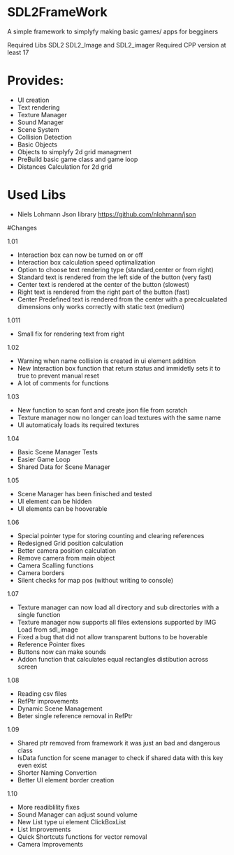 # SDL2FrameWork

A simple framework to simplyfy making basic games/ apps for begginers 

Required Libs SDL2 SDL2_Image and SDL2_imager
Required CPP version at least 17

# Provides:

- UI creation
- Text rendering
- Texture Manager
- Sound Manager
- Scene System
- Collision Detection
- Basic Objects
- Objects to simplyfy 2d grid managment
- PreBuild basic game class and game loop
- Distances Calculation for 2d grid 

# Used Libs
- Niels Lohmann Json library
https://github.com/nlohmann/json


#Changes

1.01
- Interaction box can now be turned on or off
- Interaction box calculation speed optimalization
- Option to choose text rendering type (standard,center or from right)
 - Standard text is rendered from the left side of the button (very fast)
 - Center text is rendered at the center of the button (slowest)
 - Right text is rendered from the right part of the button (fast)
 - Center Predefined text is rendered from the center with a precalcualated dimensions only works correctly with static text (medium)
 
 1.011
 - Small fix for rendering text from right
 
 1.02
 - Warning when name collision is created in ui element addition
 - New Interaction box function that return status and immidetly sets it to true to prevent manual reset
 - A lot of comments for functions
 
 1.03
 - New function to scan font and create json file from scratch
 - Texture manager now no longer can load textures with the same name
 - UI automaticaly loads its required textures
 
 1.04
 - Basic Scene Manager Tests
 - Easier Game Loop
 - Shared Data for Scene Manager
 
 1.05
 - Scene Manager has been finisched and tested
 - UI element can be hidden
 - UI elements can be hooverable
 
 1.06
 - Special pointer type for storing counting and clearing references
 - Redesigned Grid position calculation
 - Better camera position calculation
 - Remove camera from main object
 - Camera Scalling functions
 - Camera borders
 - Silent checks for map pos (without writing to console)
 
 1.07
 - Texture manager can now load all directory and sub
directories with a single function
 - Texture manager now supports all files extensions
 supported by IMG Load from sdl_image 
 - Fixed a bug that did not allow transparent buttons to be hoverable
 - Reference Pointer fixes
 - Buttons now can make sounds
 - Addon function that calculates equal rectangles distibution across screen 
 
 1.08
 - Reading csv files
 - RefPtr improvements
 - Dynamic Scene Management
 - Beter single reference removal in RefPtr
 
 1.09
 - Shared ptr removed from framework it was just an bad and dangerous class
 - IsData function for scene manager to check if shared data with this key even exist
 - Shorter Naming Convertion
 - Better UI element border creation
 
 1.10
 - More readiblility fixes
 - Sound Manager can adjust sound volume
 - New List type ui element ClickBoxList
 - List Improvements
 - Quick Shortcuts functions for vector removal
 - Camera Improvements